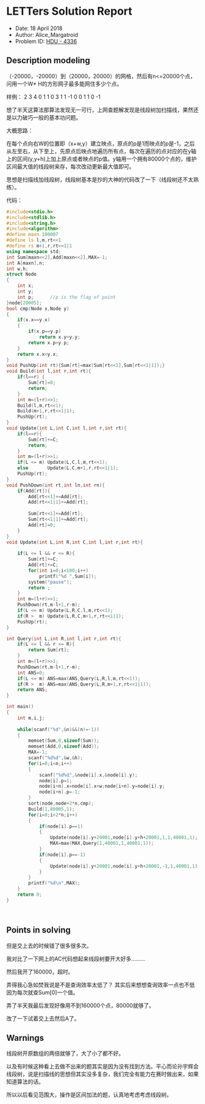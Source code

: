 

# LETTers Solution Report

- Date: 18 April 2018
- Author: Alice_Margatroid
- Problem ID: [HDU - 4336](https://vjudge.net/problem/HDU-4336)

## Description modeling

（-20000，-20000）到（20000，20000）的网格，然后有n<=20000个点，问用一个W* H的方形网子最多能网住多少个点。

样例：
2 3 4
0 1
1 0
3 1 1
-1 0
0 1
1 0
-1

想了半天这算法那算法发现无一可行，上网查题解发现是线段树加扫描线，果然还是以力破巧一般的基本功问题。

大概思路：

在每个点向右W的位置即（x+w,y）建立映点，原点的p是1而映点的p是-1，之后从左至右，从下至上，先原点后映点地遍历所有点，每次在遍历的点对应的在y轴上的区间(y,y+h)上加上原点或者映点的p值。y轴用一个拥有80000个点的，维护区间最大值的线段树来存，每次改动更新最大值即可。

思想是扫描线加线段树，线段树基本是抄的大神的代码改了一下（线段树还不太熟练）。

代码：
```c++
#include<stdio.h>
#include<stdlib.h>
#include<string.h>
#include<algorithm>
#define maxn 100007 
#define ls l,m,rt<<1  
#define rs m+1,r,rt<<1|1 
using namespace std;
int Sum[maxn<<2],Add[maxn<<2],MAX=-1;
int A[maxn],n;
int w,h;
struct Node
{
	int x;
	int y;
	int p;      //p is the flag of point
}node[20005];
bool cmp(Node x,Node y)
{
	if(x.x==y.x)
	{
		if(x.p==y.p)
			return x.y<y.y;
		return x.p>y.p;
	}
	return x.x<y.x;
}
void PushUp(int rt){Sum[rt]=max(Sum[rt<<1],Sum[rt<<1|1]);}  
void Build(int l,int r,int rt){ 
    if(l==r) {
        Sum[rt]=0;
        return;  
    }  
    int m=(l+r)>>1;  
    Build(l,m,rt<<1);  
    Build(m+1,r,rt<<1|1);  
    PushUp(rt);  
}  
void Update(int L,int C,int l,int r,int rt){  
    if(l==r){
        Sum[rt]+=C;  
        return;  
    }  
    int m=(l+r)>>1;  
    if(L <= m) Update(L,C,l,m,rt<<1);  
    else       Update(L,C,m+1,r,rt<<1|1);  
    PushUp(rt); 
}   
void PushDown(int rt,int ln,int rn){  
    if(Add[rt]){  
        Add[rt<<1]+=Add[rt];  
        Add[rt<<1|1]+=Add[rt];  
	
        Sum[rt<<1]+=Add[rt];  
        Sum[rt<<1|1]+=Add[rt];  
        Add[rt]=0;  
    }  
}  
void Update(int L,int R,int C,int l,int r,int rt){
	
    if(L <= l && r <= R){
        Sum[rt]+=C;
        Add[rt]+=C;  
		for(int i=0;i<100;i++)
			printf("%d ",Sum[i]);
		system("pause");
        return ;   
    }  
    int m=(l+r)>>1;  
    PushDown(rt,m-l+1,r-m);
    if(L <= m) Update(L,R,C,l,m,rt<<1);  
    if(R >  m) Update(L,R,C,m+1,r,rt<<1|1);
    PushUp(rt);
}   

int Query(int L,int R,int l,int r,int rt){
    if(L <= l && r <= R){  
        return Sum[rt];  
    }  
    int m=(l+r)>>1;  
    PushDown(rt,m-l+1,r-m);   
    int ANS=0;  
    if(L <= m) ANS=max(ANS,Query(L,R,l,m,rt<<1));  
    if(R >  m) ANS=max(ANS,Query(L,R,m+1,r,rt<<1|1));  
    return ANS;  
}  

int main()
{
	int m,i,j;
	
	while(scanf("%d",&n)&&(n!=-1))
	{
		memset(Sum,0,sizeof(Sum));
		memset(Add,0,sizeof(Add));
		MAX=-1;		
		scanf("%d%d",&w,&h);
		for(i=0;i<n;i++)
		{
			scanf("%d%d",&node[i].x,&node[i].y);
			node[i].p=1;
			node[i+n].x=node[i].x+w;node[i+n].y=node[i].y;
			node[i+n].p=-1;
		}
		sort(node,node+2*n,cmp);
		Build(1,80005,1);
		for(i=0;i<2*n;i++)	
		{
			if(node[i].p==1)
			{
				Update(node[i].y+20001,node[i].y+h+20001,1,1,40001,1);
				MAX=max(MAX,Query(1,40001,1,40001,1));
			}
			if(node[i].p==-1)
			{
				Update(node[i].y+20001,node[i].y+h+20001,-1,1,40001,1);
			}
		}
		printf("%d\n",MAX);
	}
	return 0;
} 




```


## Points in solving

但是交上去的时候错了很多很多次。

我对比了一下网上的AC代码想起来线段树要开大好多………

然后我开了160000，超时。

弄得我心急如焚我说是不是查询效率太低了？
其实后来想想查询效率一点也不低因为每次就查Sum[0]一个值。

弄了半天我最后发现好像用不到160000个点，80000就够了。

改了一下试着交上去然后A了。

## Warnings

线段树开原数组的两倍就够了，大了小了都不好。

以及有时候这种看上去做不出来的题其实是因为没有找到方法。平心而论孙宇辉会线段树，说是扫描线的思想但其实没多复杂，我们完全有能力在赛时做出来，如果知道算法的话。

所以以后看见范围大，操作是区间加法的题，认真地考虑考虑线段树。
